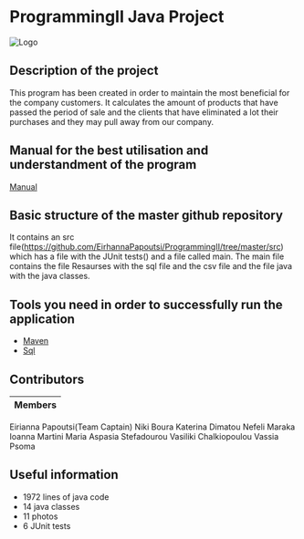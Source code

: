 # ProgrammingII Java Project

![Logo](https://github.com/EirhannaPapoutsi/ProgrammingII/blob/master/image/logo%20page2.png)

## Description of the project
This program has been created in order to maintain the most beneficial for the company customers. It calculates the amount of products that have passed the period of sale and the clients that have eliminated a lot their purchases and they may pull away from our company.

## Manual for the best utilisation and understandment of the program
[Manual](https://github.com/EirhannaPapoutsi/ProgrammingII/blob/master/src/main/DetGifthub%20User%20Manual.pdf)

## Basic structure of the master github repository
It contains an src file(https://github.com/EirhannaPapoutsi/ProgrammingII/tree/master/src) which has a file with the JUnit tests() and a file called main. The main file contains the file Resaurses with the sql file and the csv file and the file java with the java classes.

## Tools you need in order to successfully run the application
* [Maven]()
* [Sql](https://github.com/EirhannaPapoutsi/ProgrammingII/blob/master/SQLQueryforProgrammingII.sql)

## Contributors
| Members |
| --- |
Eirianna Papoutsi(Team Captain)
Niki Boura
Katerina Dimatou
Nefeli Maraka
Ioanna Martini
Maria Aspasia Stefadourou
Vasiliki Chalkiopoulou
Vassia Psoma

## Useful information
* 1972 lines of java code
* 14 java classes
* 11 photos
* 6 JUnit tests
